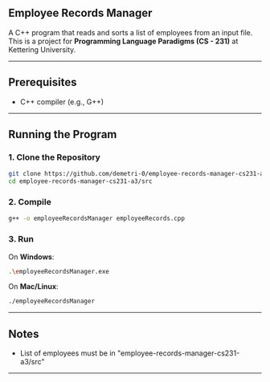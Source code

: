 ## Employee Records Manager

A C++ program that reads and sorts a list of employees from an input file.  
This is a project for **Programming Language Paradigms (CS - 231)** at Kettering University.

---

## Prerequisites

- C++ compiler (e.g., G++)

---

## Running the Program

### 1. Clone the Repository

```bash
git clone https://github.com/demetri-0/employee-records-manager-cs231-a3.git
cd employee-records-manager-cs231-a3/src
```

### 2. Compile

```bash
g++ -o employeeRecordsManager employeeRecords.cpp
```

### 3. Run

On **Windows**:

```bash
.\employeeRecordsManager.exe
```

On **Mac/Linux**:

```bash
./employeeRecordsManager
```

---

## Notes

- List of employees must be in "employee-records-manager-cs231-a3/src"

---
